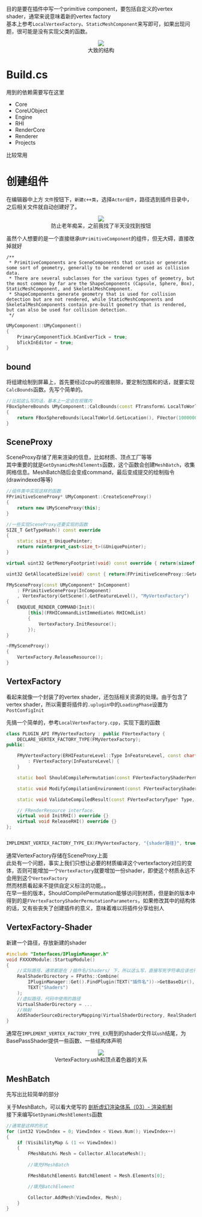 目的是要在插件中写一个primitive component，要包括自定义的vertex shader，通常来说意味着新的vertex factory   
基本上参考`LocalVertexFactory`、`StaticMeshComponent`来写即可，如果出现问题，很可能是没有实现父类的函数。

<div align=center><img src="../../../img/UPrimitiveComponent/UPrimitiveComponent-0.png"><div>大致的结构</div></div>   

# Build.cs
用到的依赖需要写在这里  
* Core
* CoreUObject
* Engine
* RHI
* RenderCore
* Renderer  
* Projects  

比较常用

# 创建组件
在编辑器中上方 `文件`按钮下，`新建c++类`，选择`Actor组件`，路径选到插件目录中，之后相关文件就自动创建好了。  

<div align=center><img src="../../../img/UPrimitiveComponent/Create-Component.png"><div>防止老年痴呆，之前我找了半天没找到按钮</div></div>   

虽然个人想要的是一个直接继承`UPrimitiveComponent`的组件，但无大碍，直接改掉就好  
```
/**
 * PrimitiveComponents are SceneComponents that contain or generate some sort of geometry, generally to be rendered or used as collision data.
 * There are several subclasses for the various types of geometry, but the most common by far are the ShapeComponents (Capsule, Sphere, Box), StaticMeshComponent, and SkeletalMeshComponent.
 * ShapeComponents generate geometry that is used for collision detection but are not rendered, while StaticMeshComponents and SkeletalMeshComponents contain pre-built geometry that is rendered, but can also be used for collision detection.
 */
```    
```cpp
UMyComponent::UMyComponent()
{
	PrimaryComponentTick.bCanEverTick = true;
	bTickInEditor = true;
}
```
## bound
将组建绘制到屏幕上，首先要经过cpu的视锥剔除，要定制包围和的话，就要实现`CalcBounds`函数。先写个简单的。  
```cpp
//比如这么写的话，基本上一定会在视锥内
FBoxSphereBounds UMyComponent::CalcBounds(const FTransform& LocalToWorld) const
{
	return FBoxSphereBounds(LocalToWorld.GetLocation(), FVector(1000000.0f, 1000000.0f, 1000000.0f), 1000000.0f);
}
```
## SceneProxy
SceneProxy存储了用来渲染的信息，比如材质、顶点工厂等等  
其中重要的就是`GetDynamicMeshElements`函数，这个函数会创建`MeshBatch`，收集网格信息。MeshBatch随后会变成command，最后变成提交的绘制指令(drawindexed等等)  
```cpp
//组件类中实现这样的函数
FPrimitiveSceneProxy* UMyComponent::CreateSceneProxy()
{
	return new UMySceneProxy(this);
}
```  
```cpp
//一些实现SceneProxy还要实现的函数
SIZE_T GetTypeHash() const override
{
    static size_t UniquePointer;
    return reinterpret_cast<size_t>(&UniquePointer);
}

virtual uint32 GetMemoryFootprint(void) const override { return(sizeof(*this) + GetAllocatedSize()); }

uint32 GetAllocatedSize(void) const { return(FPrimitiveSceneProxy::GetAllocatedSize()); }

FMySceneProxy(const UMyComponent* InComponent)
	: FPrimitiveSceneProxy(InComponent)
	, VertexFactory(GetScene().GetFeatureLevel(), "MyVertexFactory")
{
	ENQUEUE_RENDER_COMMAND(Init)(
		[this](FRHICommandListImmediate& RHICmdList)
		{
			VertexFactory.InitResource();
		});
}

~FMySceneProxy() 
{
	VertexFactory.ReleaseResource();
}
```
## VertexFactory
看起来就像一个封装了的vertex shader，还包括相关资源的处理。由于包含了vertex shader，所以需要将插件的`.uplugin`中的`LoadingPhase`设置为`PostConfigInit`  

先搞一个简单的，参考`LocalVertexFactory.cpp`，实现下面的函数  
```cpp
class PLUGIN_API FMyVertexFactory : public FVertexFactory {
	DECLARE_VERTEX_FACTORY_TYPE(FMyVertexFactory);
public:

	FMyVertexFactory(ERHIFeatureLevel::Type InFeatureLevel, const char* InDebugName)
		: FVertexFactory(InFeatureLevel) {
	}

	static bool ShouldCompilePermutation(const FVertexFactoryShaderPermutationParameters& Parameters);

	static void ModifyCompilationEnvironment(const FVertexFactoryShaderPermutationParameters& Parameters, FShaderCompilerEnvironment& OutEnvironment);

	static void ValidateCompiledResult(const FVertexFactoryType* Type, EShaderPlatform Platform, const FShaderParameterMap& ParameterMap, TArray<FString>& OutErrors);

	// FRenderResource interface.
	virtual void InitRHI() override {}
	virtual void ReleaseRHI() override {}
};


IMPLEMENT_VERTEX_FACTORY_TYPE_EX(FMyVertexFactory, "{shader路径}", true, true, true, true, true, true, true);
```  
通常VertexFactory存储在SceneProxy上面  
此处有一个问题，事实上我们只想让必要的材质编译这个vertexfactory对应的变体，否则可能增加一个`VertexFactory`就要增加一份shader，即使这个材质永远不会用到这个`VertexFactory`  
然而材质看起来不提供自定义标注的功能。。  
在早一些的版本，ShouldCompilePermutation能够访问到材质，但是新的版本中得到的是`FVertexFactoryShaderPermutationParameters`，如果修改其中的结构体的话，又有些丧失了创建插件的意义，意味着难以将插件分享给别人  
## VertexFactory-Shader  
新建一个路径，存放新建的shader  
```cpp
#include "Interfaces/IPluginManager.h"
void FXXXXModule::StartupModule()
{
    //实际路径，通常都是在 /插件名/Shaders/ 下，所以这么写，直接写死字符串应该也行
    RealShaderDirectory = FPaths::Combine(
        IPluginManager::Get().FindPlugin(TEXT("插件名"))->GetBaseDir(),
        TEXT("Shaders")
    );
    //虚拟路径，代码中使用的路径
    VirtualShaderDirectory = ...
    //映射
    AddShaderSourceDirectoryMapping(VirtualShaderDirectory, RealShaderDirectory);
}
```  
通常在`IMPLEMENT_VERTEX_FACTORY_TYPE_EX`用到的shader文件以`ush`结尾，为BasePassShader提供一些函数、一些结构体声明  
<div align=center><img src="../../../img/UPrimitiveComponent/UPrimitiveComponent-1.png"><div>VertexFactory.ush和顶点着色器的关系</div></div>   



## MeshBatch
先写出比较简单的部分  

关于MeshBatch，可以看大佬写的 [剖析虚幻渲染体系（03）- 渲染机制](https://www.cnblogs.com/timlly/p/14588598.html#322-%E4%BB%8Efprimitivesceneproxy%E5%88%B0fmeshbatch)  
接下来编写`GetDynamicMeshElements`函数  
```cpp
//通常是这样的形式
for (int32 ViewIndex = 0; ViewIndex < Views.Num(); ViewIndex++)
{
    if (VisibilityMap & (1 << ViewIndex))
    {
        FMeshBatch& Mesh = Collector.AllocateMesh();
    
        //填充FMeshBatch

        FMeshBatchElement& BatchElement = Mesh.Elements[0];

        //填充BatchElement

        Collector.AddMesh(ViewIndex, Mesh);
    }
}
```